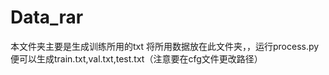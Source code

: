 
# Data_rar
本文件夹主要是生成训练所用的txt
将所用数据放在此文件夹，，运行process.py便可以生成train.txt,val.txt,test.txt（注意要在cfg文件更改路径）
